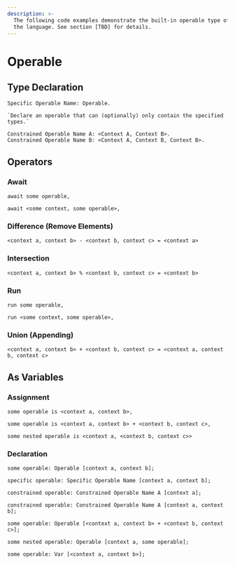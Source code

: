 ```yaml
---
description: >-
  The following code examples demonstrate the built-in operable type offered by
  the language. See section [TBD] for details.
---
```


# Operable

## Type Declaration

```
Specific Operable Name: Operable.
```

```
`Declare an operable that can (optionally) only contain the specified types.`

Constrained Operable Name A: <Context A, Context B>.
Constrained Operable Name B: <Context A, Context B, Context B>.
```

## Operators

### Await

```
await some operable,
```

```
await <some context, some operable>,
```

### Difference (Remove Elements)

```
<context a, context b> - <context b, context c> = <context a>
```

### Intersection

```
<context a, context b> % <context b, context c> = <context b>
```

### Run

```
run some operable,
```

```
run <some context, some operable>,
```

### Union (Appending)

```
<context a, context b> + <context b, context c> = <context a, context b, context c>
```

## As Variables

### Assignment

```
some operable is <context a, context b>,
```

```
some operable is <context a, context b> + <context b, context c>,
```

```
some nested operable is <context a, <context b, context c>>
```

### Declaration

```
some operable: Operable [context a, context b];
```

```
specific operable: Specific Operable Name [context a, context b];
```

```
constrained operable: Constrained Operable Name A [context a];
```

```
constrained operable: Constrained Operable Name A [context a, context b];
```

```
some operable: Operable [<context a, context b> + <context b, context c>];
```

```
some nested operable: Operable [context a, some operable];
```

```
some operable: Var [<context a, context b>];
```
